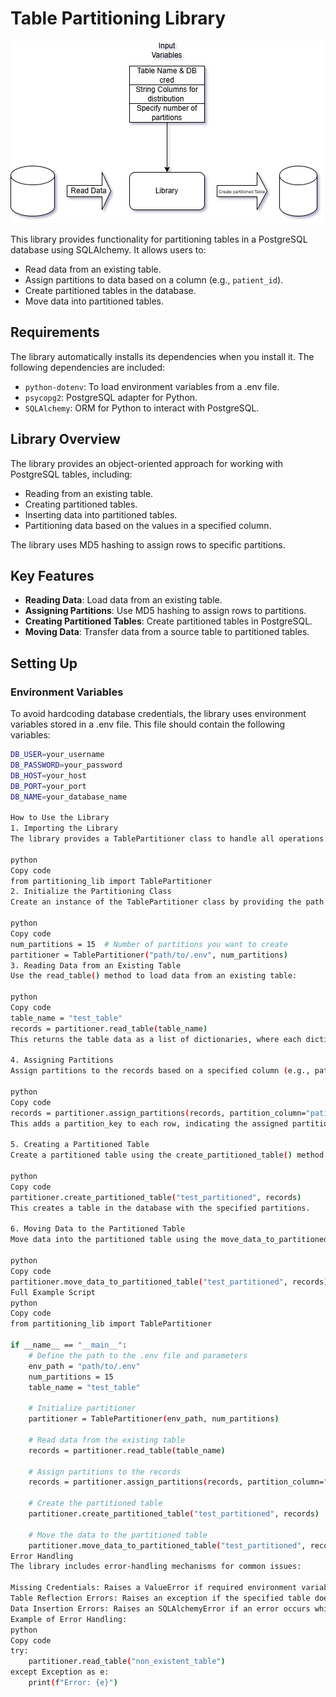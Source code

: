 # Table Partitioning Library

![Library Workflow](flowchart.png "Workflow Diagram")

This library provides functionality for partitioning tables in a PostgreSQL database using SQLAlchemy. It allows users to:

- Read data from an existing table.
- Assign partitions to data based on a column (e.g., `patient_id`).
- Create partitioned tables in the database.
- Move data into partitioned tables.

## Requirements

The library automatically installs its dependencies when you install it. The following dependencies are included:

- `python-dotenv`: To load environment variables from a .env file.
- `psycopg2`: PostgreSQL adapter for Python.
- `SQLAlchemy`: ORM for Python to interact with PostgreSQL.

## Library Overview

The library provides an object-oriented approach for working with PostgreSQL tables, including:

- Reading from an existing table.
- Creating partitioned tables.
- Inserting data into partitioned tables.
- Partitioning data based on the values in a specified column.

The library uses MD5 hashing to assign rows to specific partitions.

## Key Features

- **Reading Data**: Load data from an existing table.
- **Assigning Partitions**: Use MD5 hashing to assign rows to partitions.
- **Creating Partitioned Tables**: Create partitioned tables in PostgreSQL.
- **Moving Data**: Transfer data from a source table to partitioned tables.

## Setting Up

### Environment Variables

To avoid hardcoding database credentials, the library uses environment variables stored in a .env file. This file should contain the following variables:

```bash
DB_USER=your_username
DB_PASSWORD=your_password
DB_HOST=your_host
DB_PORT=your_port
DB_NAME=your_database_name

How to Use the Library
1. Importing the Library
The library provides a TablePartitioner class to handle all operations:

python
Copy code
from partitioning_lib import TablePartitioner
2. Initialize the Partitioning Class
Create an instance of the TablePartitioner class by providing the path to the .env file and the number of partitions:

python
Copy code
num_partitions = 15  # Number of partitions you want to create
partitioner = TablePartitioner("path/to/.env", num_partitions)
3. Reading Data from an Existing Table
Use the read_table() method to load data from an existing table:

python
Copy code
table_name = "test_table"
records = partitioner.read_table(table_name)
This returns the table data as a list of dictionaries, where each dictionary represents a row.

4. Assigning Partitions
Assign partitions to the records based on a specified column (e.g., patient_id) using the assign_partitions() method:

python
Copy code
records = partitioner.assign_partitions(records, partition_column="patient_id")
This adds a partition_key to each row, indicating the assigned partition.

5. Creating a Partitioned Table
Create a partitioned table using the create_partitioned_table() method:

python
Copy code
partitioner.create_partitioned_table("test_partitioned", records)
This creates a table in the database with the specified partitions.

6. Moving Data to the Partitioned Table
Move data into the partitioned table using the move_data_to_partitioned_table() method:

python
Copy code
partitioner.move_data_to_partitioned_table("test_partitioned", records)
Full Example Script
python
Copy code
from partitioning_lib import TablePartitioner

if __name__ == "__main__":
    # Define the path to the .env file and parameters
    env_path = "path/to/.env"
    num_partitions = 15
    table_name = "test_table"

    # Initialize partitioner
    partitioner = TablePartitioner(env_path, num_partitions)

    # Read data from the existing table
    records = partitioner.read_table(table_name)

    # Assign partitions to the records
    records = partitioner.assign_partitions(records, partition_column="patient_id")

    # Create the partitioned table
    partitioner.create_partitioned_table("test_partitioned", records)

    # Move the data to the partitioned table
    partitioner.move_data_to_partitioned_table("test_partitioned", records)
Error Handling
The library includes error-handling mechanisms for common issues:

Missing Credentials: Raises a ValueError if required environment variables are missing.
Table Reflection Errors: Raises an exception if the specified table does not exist or if an error occurs during reflection.
Data Insertion Errors: Raises an SQLAlchemyError if an error occurs while inserting data into the partitioned table.
Example of Error Handling:
python
Copy code
try:
    partitioner.read_table("non_existent_table")
except Exception as e:
    print(f"Error: {e}")